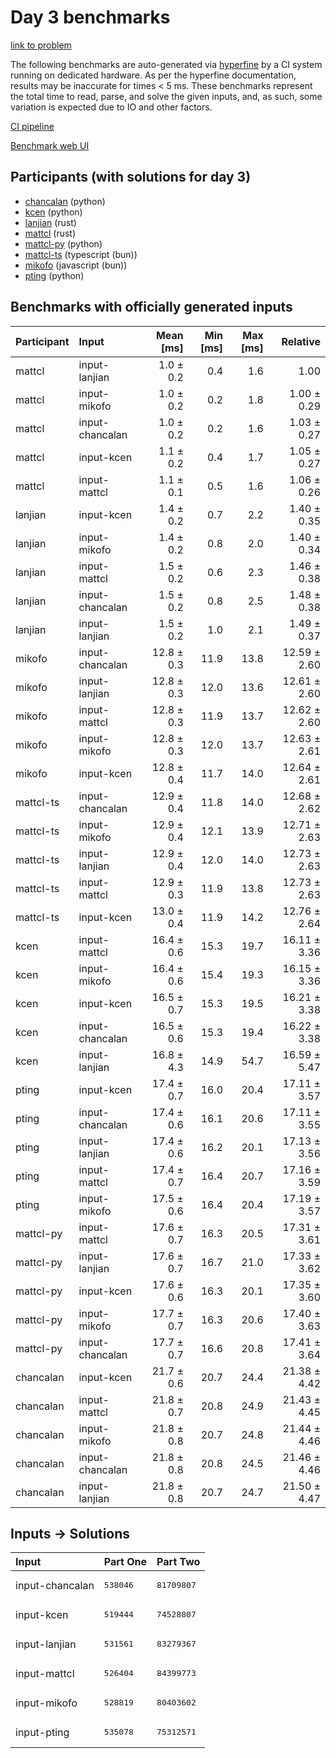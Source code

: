 # Day 3 benchmarks

[link to problem](https://adventofcode.com/2023/day/3)

The following benchmarks are auto-generated via
[hyperfine](https://github.com/sharkdp/hyperfine) by a CI system running on
dedicated hardware. As per the hyperfine documentation, results may be
inaccurate for times < 5 ms. These benchmarks represent the total time to read,
parse, and solve the given inputs, and, as such, some variation is expected due
to IO and other factors.

[CI pipeline](http://ci.papercode.net:8080/teams/main/pipelines/aoc2023)

[Benchmark web UI](https://aoc.ancalagon.black)


## Participants (with solutions for day 3)

- [chancalan](https://github.com/chancalan/aoc2023) (python)
- [kcen](https://github.com/kcen/aoc2023) (python)
- [lanjian](https://github.com/lanjian/aoc-2023) (rust)
- [mattcl](https://github.com/mattcl/aoc2023) (rust)
- [mattcl-py](https://github.com/mattcl/aoc2023-py) (python)
- [mattcl-ts](https://github.com/mattcl/aoc2023-js) (typescript (bun))
- [mikofo](https://github.com/mikofo/advent-of-code-2023) (javascript (bun))
- [pting](https://github.com/pting/aoc2023) (python)


## Benchmarks with officially generated inputs

| Participant | Input | Mean [ms] | Min [ms] | Max [ms] | Relative |
|:---|:---|---:|---:|---:|---:|
| mattcl | input-lanjian | 1.0 ± 0.2 | 0.4 | 1.6 | 1.00 |
| mattcl | input-mikofo | 1.0 ± 0.2 | 0.2 | 1.8 | 1.00 ± 0.29 |
| mattcl | input-chancalan | 1.0 ± 0.2 | 0.2 | 1.6 | 1.03 ± 0.27 |
| mattcl | input-kcen | 1.1 ± 0.2 | 0.4 | 1.7 | 1.05 ± 0.27 |
| mattcl | input-mattcl | 1.1 ± 0.1 | 0.5 | 1.6 | 1.06 ± 0.26 |
| lanjian | input-kcen | 1.4 ± 0.2 | 0.7 | 2.2 | 1.40 ± 0.35 |
| lanjian | input-mikofo | 1.4 ± 0.2 | 0.8 | 2.0 | 1.40 ± 0.34 |
| lanjian | input-mattcl | 1.5 ± 0.2 | 0.6 | 2.3 | 1.46 ± 0.38 |
| lanjian | input-chancalan | 1.5 ± 0.2 | 0.8 | 2.5 | 1.48 ± 0.38 |
| lanjian | input-lanjian | 1.5 ± 0.2 | 1.0 | 2.1 | 1.49 ± 0.37 |
| mikofo | input-chancalan | 12.8 ± 0.3 | 11.9 | 13.8 | 12.59 ± 2.60 |
| mikofo | input-lanjian | 12.8 ± 0.3 | 12.0 | 13.6 | 12.61 ± 2.60 |
| mikofo | input-mattcl | 12.8 ± 0.3 | 11.9 | 13.7 | 12.62 ± 2.60 |
| mikofo | input-mikofo | 12.8 ± 0.3 | 12.0 | 13.7 | 12.63 ± 2.61 |
| mikofo | input-kcen | 12.8 ± 0.4 | 11.7 | 14.0 | 12.64 ± 2.61 |
| mattcl-ts | input-chancalan | 12.9 ± 0.4 | 11.8 | 14.0 | 12.68 ± 2.62 |
| mattcl-ts | input-mikofo | 12.9 ± 0.4 | 12.1 | 13.9 | 12.71 ± 2.63 |
| mattcl-ts | input-lanjian | 12.9 ± 0.4 | 12.0 | 14.0 | 12.73 ± 2.63 |
| mattcl-ts | input-mattcl | 12.9 ± 0.3 | 11.9 | 13.8 | 12.73 ± 2.63 |
| mattcl-ts | input-kcen | 13.0 ± 0.4 | 11.9 | 14.2 | 12.76 ± 2.64 |
| kcen | input-mattcl | 16.4 ± 0.6 | 15.3 | 19.7 | 16.11 ± 3.36 |
| kcen | input-mikofo | 16.4 ± 0.6 | 15.4 | 19.3 | 16.15 ± 3.36 |
| kcen | input-kcen | 16.5 ± 0.7 | 15.3 | 19.5 | 16.21 ± 3.38 |
| kcen | input-chancalan | 16.5 ± 0.6 | 15.3 | 19.4 | 16.22 ± 3.38 |
| kcen | input-lanjian | 16.8 ± 4.3 | 14.9 | 54.7 | 16.59 ± 5.47 |
| pting | input-kcen | 17.4 ± 0.7 | 16.0 | 20.4 | 17.11 ± 3.57 |
| pting | input-chancalan | 17.4 ± 0.6 | 16.1 | 20.6 | 17.11 ± 3.55 |
| pting | input-lanjian | 17.4 ± 0.6 | 16.2 | 20.1 | 17.13 ± 3.56 |
| pting | input-mattcl | 17.4 ± 0.7 | 16.4 | 20.7 | 17.16 ± 3.59 |
| pting | input-mikofo | 17.5 ± 0.6 | 16.4 | 20.4 | 17.19 ± 3.57 |
| mattcl-py | input-mattcl | 17.6 ± 0.7 | 16.3 | 20.5 | 17.31 ± 3.61 |
| mattcl-py | input-lanjian | 17.6 ± 0.7 | 16.7 | 21.0 | 17.33 ± 3.62 |
| mattcl-py | input-kcen | 17.6 ± 0.6 | 16.3 | 20.1 | 17.35 ± 3.60 |
| mattcl-py | input-mikofo | 17.7 ± 0.7 | 16.3 | 20.6 | 17.40 ± 3.63 |
| mattcl-py | input-chancalan | 17.7 ± 0.7 | 16.6 | 20.8 | 17.41 ± 3.64 |
| chancalan | input-kcen | 21.7 ± 0.6 | 20.7 | 24.4 | 21.38 ± 4.42 |
| chancalan | input-mattcl | 21.8 ± 0.7 | 20.8 | 24.9 | 21.43 ± 4.45 |
| chancalan | input-mikofo | 21.8 ± 0.8 | 20.7 | 24.8 | 21.44 ± 4.46 |
| chancalan | input-chancalan | 21.8 ± 0.8 | 20.8 | 24.5 | 21.46 ± 4.46 |
| chancalan | input-lanjian | 21.8 ± 0.8 | 20.7 | 24.7 | 21.50 ± 4.47 |


## Inputs -> Solutions

| Input | Part One | Part Two |
|:---|:---|:---|
|input-chancalan|<pre>538046</pre>|<pre>81709807</pre>|
|input-kcen|<pre>519444</pre>|<pre>74528807</pre>|
|input-lanjian|<pre>531561</pre>|<pre>83279367</pre>|
|input-mattcl|<pre>526404</pre>|<pre>84399773</pre>|
|input-mikofo|<pre>528819</pre>|<pre>80403602</pre>|
|input-pting|<pre>535078</pre>|<pre>75312571</pre>|